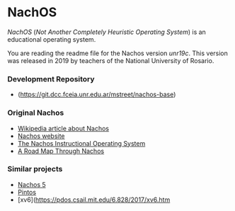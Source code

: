 # NachOS

*NachOS* (*Not Another Completely Heuristic Operating System*) is an
educational operating system.

You are reading the readme file for the Nachos version *unr19c*. This version
was released in 2019 by teachers of the National University of Rosario.

### Development Repository

* (https://git.dcc.fceia.unr.edu.ar/mstreet/nachos-base)

### Original Nachos

* [Wikipedia article about Nachos](https://en.wikipedia.org/wiki/Not_Another_Completely_Heuristic_Operating_System)
* [Nachos website](http://homes.cs.washington.edu/~tom/nachos/)
* [The Nachos Instructional Operating System](http://lazowska.cs.washington.edu/nachos.pdf)
* [A Road Map Through Nachos](https://users.cs.duke.edu/~narten/110/nachos/main/main.html)

### Similar projects

* [Nachos 5](https://people.eecs.berkeley.edu/~kubitron/courses/cs162-F05/Nachos/walk/walk.html)
* [Pintos](http://www.scs.stanford.edu/11wi-cs140/reference/index.html)
* [xv6](https://pdos.csail.mit.edu/6.828/2017/xv6.htm
